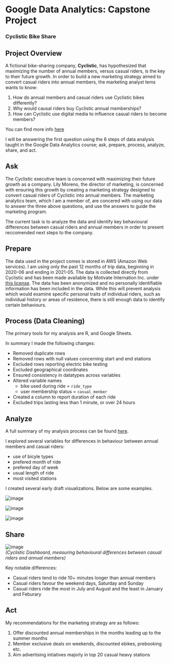 # Google Data Analytics: Capstone Project
### Cyclistic Bike Share

## Project Overview
A fictional bike-sharing company, **Cyclistic**, has hypothesized that maximizing the number of annual members, versus casual riders, is the key to their future growth. In order to build a new marketing strategy aimed to convert casual riders into annual members, the marketing analyst tems wants to know:
1. How do annual members and casual riders use Cyclistic bikes differently?
2. Why would causal riders buy Cyclistic annual memberships?
3. How can Cyclistic use digital media to influence casual riders to become members?

You can find more info [here](https://github.com/Overlrd/Cyclistic-Capstone-Project/blob/main/Case-Study-Cyclistic.pdf)

I will be answering the first question using the 6 steps of data analysis taught in the Google Data Analytics course; ask, prepare, process, analyze, share, and act.


## Ask
  
The Cyclistic executive team is concerned with maximizing their future growth as a company. Lily Moreno, the director of marketing, is concerned with ensuring this growth by creating a marketing strategy designed to convert casual riders of Cyclistic into annual members. The marketing analytics team, which I am a member of, are concered with using our data to answer the three above questions, and use the answers to guide the marketing program.  
  
The current task is to analyze the data and identify key behavioural differences between casual riders and annual members in order to present reccomended next steps to the company.  
  
## Prepare
  
The data used in the project comes is stored in AWS (Amazon Web services). I am using only the past 12 months of trip data, beginning in 2020-06 and ending in 2021-05.
The data is collected directly from Cyclistic and has been made available by Motivate Internation Inc. under [this license](https://www.divvybikes.com/data-license-agreement). The data has been anonymized and no personally identifiable information has been included in the data.  While this will prevent analysis which would examine specific personal traits of individual riders, such as individual history or areas of residence, there is still enough data to identify certain behaviours.  
  
## Process (Data Cleaning)
  
The primary tools for my analysis are R,  and Google Sheets.  
  
In summary I made the following changes:  
  
* Removed duplicate rows
* Removed rows with null values concerning start and end stations
* Excluded rows reporting electric bike testing
* Excluded geographical coordinates
* Ensured consistency in datatypes across variables
* Altered variable names
  * bike used during ride = `ride_type`
  * user membership status = `casual_menber`
* Created a column to report duration of each ride
* Excluded trips lasting less than 1 minute, or over 24 hours
  
  
## Analyze
  
A full summary of my analysis process can be found [here](https://github.com/Overlrd/Cyclistic-Capstone/blob/main/Analysis.R).  
  
I explored several variables for differences in behaviour between annual members and casual riders:
* use of bicyle types
* prefered month of ride
* prefered day of week
* usual length of ride
* most visited stations
  
I created several early draft visualizations. Below are some examples.  
  
![image](https://user-images.githubusercontent.com/87314229/126211131-7b051739-a4e0-467e-8bbf-2b534d3b0972.png)  
  
![image](https://user-images.githubusercontent.com/87314229/126211179-c4a33472-94f7-4c7d-867f-7624812e897b.png)  
  
![image](https://user-images.githubusercontent.com/87314229/126211208-d419afe5-0c8e-42d0-b700-09383505bd03.png)


## Share
![image](https://user-images.githubusercontent.com/87314229/126376705-d7dd7b8a-79ec-41b6-a2bd-2aa5d0933a9e.png)  
*(Cyclistic Dashboard, measuring behavioural differences between casual riders and annual members)*  
  
Key notable differences: 
* Casual riders tend to ride 10+ minutes longer than annual members  
* Casual riders favour the weekend days, Saturday and Sunday
* Casual riders ride the most in July and August and the least in January and Feburary  
  
  

## Act
My recommendations for the marketing strategy are as follows:
1. Offer discounted annual memberships in the months leading up to the summer months
2. Member exclusive deals on weekends, discounted ebikes, prebooking etc.
3. Aim advertising intiatives majorly in top 20 casual heavy stations
